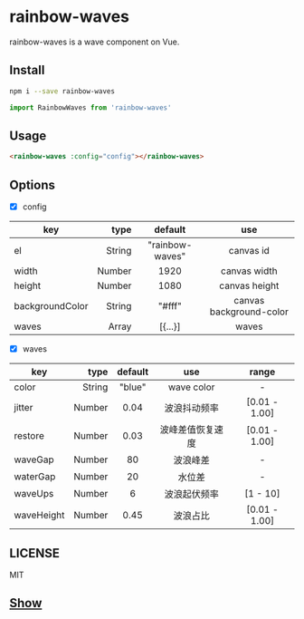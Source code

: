 # rainbow-waves

rainbow-waves is a wave component on Vue.

## Install

```sh
npm i --save rainbow-waves
```

```js
import RainbowWaves from 'rainbow-waves'
```

## Usage

```html
<rainbow-waves :config="config"></rainbow-waves>
```

## Options


- [x] config

| key|type|default|use|
| -------- |-----:|:----:|:----:|
| el|String|"rainbow-waves"| canvas id|
| width|Number|1920|canvas width|
| height|Number|1080|canvas height|
| backgroundColor|String|"#fff"|canvas background-color|
| waves|Array|[{...}]|waves|




- [x] waves

| key|type|default|use|range|
| -------- |-----:|:----:|:----:|:----:|
| color|String|"blue"|wave color  | - |
| jitter|Number|0.04|波浪抖动频率|[0.01 - 1.00]|
| restore|Number|0.03| 波峰差值恢复速度|[0.01 - 1.00]|
| waveGap|Number|80|波浪峰差| - |
| waterGap|Number|20|水位差| - |
| waveUps|Number|6|波浪起伏频率|[1 - 10]|
| waveHeight|Number|0.45|波浪占比|[0.01 - 1.00]|

## LICENSE

MIT

## [Show](https://rainbow-waves.github.io/)

